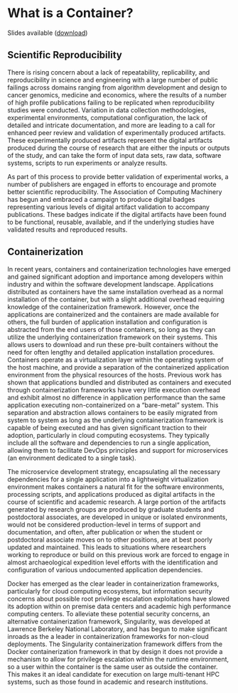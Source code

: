 # What is a Container?

Slides available ([download](https://github.com/TheJacksonLaboratory/acm-bcb-singularity2021/raw/main/ACM-BCB21.pdf))

## Scientific Reproducibility

There is rising concern about a lack of repeatability, replicability, and reproducibility in science and engineering with a large number of public failings across domains ranging from algorithm development and design to cancer genomics, medicine and economics, where the results of a number of high profile publications failing to be replicated when reproducibility studies were conducted.  Variation in data collection methodologies, experimental environments, computational configuration, the lack of detailed and intricate documentation, and more are leading to a call for enhanced peer review and validation of experimentally produced artifacts.  These experimentally produced artifacts represent the digital artifacts produced during the course of research that are either the inputs or outputs of the study, and can take the form of input data sets, raw data, software systems, scripts to run experiments or analyze results.

As part of this process to provide better validation of experimental works, a number of publishers are engaged in efforts to encourage and promote better scientific reproducibility.  The Association of Computing Machinery has begun and embraced a campaign to produce digital badges representing various levels of digital artifact validation to accompany publications.  These badges indicate if the digital artifacts have been found to be functional, reusable, available, and if the underlying studies have validated results and reproduced results.

## Containerization

In recent years, containers and containerization technologies have emerged and gained significant adoption and importance among developers within industry and within the software development landscape.  Applications distributed as containers have the same installation overhead as a normal installation of the container, but with a slight additional overhead requiring knowledge of the containerization framework.  However, once the applications are containerized and the containers are made available for others, the full burden of application installation and configuration is abstracted from the end users of those containers, so long as they can utilize the underlying containerization framework on their systems.  This allows users to download and run these pre-built containers without the need for often lengthy and detailed application installation procedures. Containers operate as a virtualization layer within the operating system of the host machine, and provide a separation of the containerized application environment from the physical resources of the hosts. Previous work has shown that applications bundled and distributed as containers and executed through containerization frameworks have very little execution overhead and exhibit almost no difference in application performance than the same application executing non-containerized on a “bare-metal” system. This separation and abstraction allows containers to be easily migrated from system to system as long as the underlying containerization framework is capable of being executed and has given significant traction to their adoption, particularly in cloud computing ecosystems.  They typically include all the software and dependencies to run a single application, allowing them to facilitate DevOps principles and support for microservices (an environment dedicated to a single task).  

The microservice development strategy, encapsulating all the necessary dependencies for a single application into a lightweight virtualization environment makes containers a natural fit for the software environments, processing scripts, and applications produced as digital artifacts in the course of scientific and academic research.  A large portion of the artifacts generated by research groups are produced by graduate students and postdoctoral associates, are developed in unique or isolated environments, would not be considered production-level in terms of support and documentation, and often, after publication or when the student or postdoctoral associate moves on to other positions, are at best poorly updated and maintained.  This leads to situations where researchers working to reproduce or build on this previous work are forced to engage in almost  archaeological expedition level efforts with the identification and configuration of various undocumented application dependencies.

Docker has emerged as the clear leader in containerization frameworks, particularly for cloud computing ecosystems, but information security concerns about possible root privilege escalation exploitations have slowed its adoption within on premise data centers and academic high performance computing centers.  To alleviate these potential security concerns, an alternative containerization framework, Singularity, was developed at Lawrence Berkeley National Laboratory, and has begun to make significant inroads as the a leader in containerization frameworks for non-cloud deployments.  The Singularity containerization framework differs from the Docker containerization framework in that by design it does not provide a mechanism to allow for privilege escalation within the runtime environment, so a user within the container is the same user as outside the container.  This makes it an ideal candidate for execution on large multi-tenant HPC systems, such as those found in academic and research institutions.